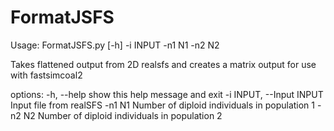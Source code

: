 # FormatJSFS
Usage: FormatJSFS.py [-h] -i INPUT -n1 N1 -n2 N2

Takes flattened output from 2D realsfs and creates a matrix output for use with fastsimcoal2

options:
  -h, --help          show this help message and exit
  -i INPUT, --Input INPUT
                      Input file from realSFS
  -n1 N1              Number of diploid individuals in population 1
  -n2 N2              Number of diploid individuals in population 2 
